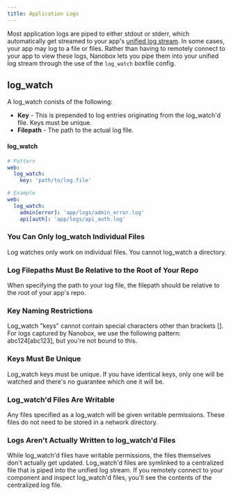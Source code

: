 ```yaml
---
title: Application Logs
---
```


Most application logs are piped to either stdout or stderr, which automatically get streamed to your app's [unified log stream](/app-management/log-management/). In some cases, your app may log to a file or files. Rather than having to remotely connect to your app to view these logs, Nanobox lets you pipe them into your unified log stream through the use of the `log_watch` boxfile config.

## log_watch
A log_watch conists of the following:

- **Key** - This is prepended to log entries originating from the log_watch'd file. Keys must be unique.  
- **Filepath** - The path to the actual log file.

#### log_watch
```yaml
# Pattern
web:
  log_watch:
    key: 'path/to/log.file'

# Example
web:
  log_watch:
    admin[error]: 'app/logs/admin_error.log'
    api[auth]: 'app/logs/api_auth.log'
```

### You Can Only log_watch Individual Files
Log watches only work on individual files. You cannot log_watch a directory.

### Log Filepaths Must Be Relative to the Root of Your Repo
When specifying the path to your log file, the filepath should be relative to the root of your app's repo.

### Key Naming Restrictions
Log_watch "keys" cannot contain special characters other than brackets []. For logs captured by Nanobox, we use the following pattern: abc124[abc123], but you're not bound to this.

### Keys Must Be Unique
Log_watch keys must be unique. If you have identical keys, only one will be watched and there's no guarantee which one it will be.

### Log_watch'd Files Are Writable
Any files specified as a log_watch will be given writable permissions. These files do not need to be stored in a network directory.

### Logs Aren't Actually Written to log_watch'd Files
While log_watch'd files have writable permissions, the files themselves don't actually get updated. Log_watch'd files are symlinked to a centralized file that is piped into the unified log stream. If you remotely connect to your component and inspect log_watch'd files, you'll see the contents of the centralized log file.
